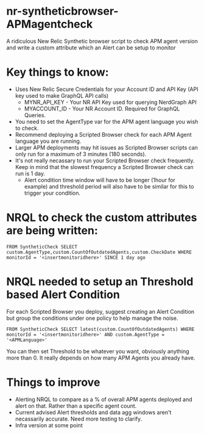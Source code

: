# nr-syntheticbrowser-APMagentcheck
A ridiculous New Relic Synthetic browser script to check APM agent version and write a custom attribute which an Alert can be setup to monitor

# Key things to know: 

* Uses New Relic Secure Credentials for your Account ID and API Key (API key used to make GraphQL API calls)
  * MYNR_API_KEY - Your NR API Key used for querying NerdGraph API
  * MYACCOUNT_ID - Your NR Account ID. Required for GraphQL Queries. 
* You need to set the AgentType var for the APM agent language you wish to check.
* Recommend deploying a Scripted Browser check for each APM Agent language you are running.
* Larger APM deployments may hit issues as Scripted Browser scripts can only run for a maximum of 3 minutes (180 seconds).
* It's not really necassary to run your Scripted Browser check frequently. Keep in mind that the slowest frequency a Scripted Browser check can run is 1 day.
  * Alert condition time window will have to be longer (1hour for example) and threshold period will also have to be similar for this to trigger your condition.

# NRQL to check the custom attributes are being written: 

`FROM SyntheticCheck SELECT custom.AgentType,custom.CountOfOutdatedAgents,custom.CheckDate WHERE monitorId = '<insertmonitoridhere>' SINCE 1 day ago`

# NRQL needed to setup an Threshold based Alert Condition
For each Scripted Browser you deploy, suggest creating an Alert Condition but group the conditions under one policy to help manage the noise.

`FROM SyntheticCheck SELECT latest(custom.CountOfOutdatedAgents) WHERE monitorId = '<insertmonitoridhere>' AND custom.AgentType = '<APMLanguage>'`

You can then set Threshold to be whatever you want, obviously anything more than 0. It really depends on how many APM Agents you already have. 

# Things to improve
- Alerting NRQL to compare as a % of overall APM agents deployed and alert on that. Rather than a specific agent count.
- Current advised Alert thresholds and data agg windows aren't necassarily accurate. Need more testing to clarify.
- Infra version at some point
